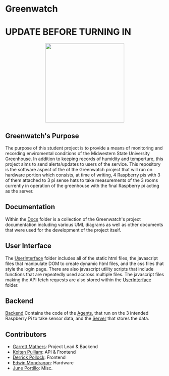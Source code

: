 # Greenwatch

# UPDATE BEFORE TURNING IN
<p align="center">
  <img src="https://i.imgur.com/Y7tztzJ.jpg" width="250" height="250">
</p>

<p align="center"> 

</p>

## Greenwatch's Purpose

The purpose of this student project is to provide a means of monitoring and recording enviromental conditions of the Midwestern State University Greenhouse. In addition to keeping records of humidity and temperture, this project aims to send alerts/updates to users of the service. This repository is the software aspect of the of the Greenwatch project that will run on hardware portion which consists, at time of writing, 4 Raspberry pis with 3 of them attached to 3 pi sense hats to take measurements of the 3 rooms currently in operation of the greenhouse with the final Raspberry pi acting as the server.
  
## Documentation

Within the [Docs](https://github.com/gramcracker40/GreenWatch/tree/main/docs) folder is a collection of the Greenwatch's project documentation including various UML diagrams as well as other documents that were used for the development of the project itself.

## User Interface

The [UserInterface](https://github.com/gramcracker40/GreenWatch/tree/main/UserInterface) folder includes all of the static html files, the javascript files that manipulate DOM to create dynamic html files, and the css files that style the login page. There are also javascript utility scripts that include functions that are repeatedly used accross multiple files. The javascript files making the API fetch requests are also stored within the [UserInterface](https://github.com/gramcracker40/GreenWatch/tree/main/UserInterface) folder.

## Backend

[Backend](https://github.com/gramcracker40/GreenWatch/tree/main/Backend) Contains the code of the [Agents](https://github.com/gramcracker40/GreenWatch/tree/main/Backend/Agents), that run on the 3 intended Raspberry Pi to take sensor data, and the [Server](https://github.com/gramcracker40/GreenWatch/tree/main/Backend/Server) that stores the data.

## Contributors

- [Garrett Mathers](https://github.com/gramcracker40): Project Lead & Backend
- [Kolten Pulliam](https://github.com/klpulliam-37): API & Frontend
- [Derrick Pollock](https://github.com/derrk): Frontend
- [Edwin Mondragon](https://github.com/Takaximos): Hardware
- [June Portillo](https://github.com/BastionWolf): Misc.
